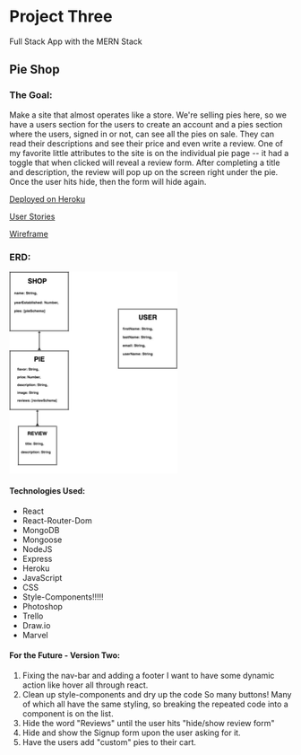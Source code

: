 # Project Three
Full Stack App with the MERN Stack
## Pie Shop

### The Goal: 
Make a site that almost operates like a store. We're selling pies here, so we have a users section for the users to create an account and a pies section where the users, signed in or not, can see all the pies on sale. They can read their descriptions and see their price and even write a review. 
One of my favorite little attributes to the site is on the individual pie page -- it had a toggle that when clicked will reveal a review form. After completing a title and description, the review will pop up on the screen right under the pie. Once the user hits hide, then the form will hide again.   


[Deployed on Heroku](https://secret-forest-34964.herokuapp.com/ "pie shop")

[User Stories](https://trello.com/b/QEZccMgv/project-3 "Trello")


[Wireframe](https://marvelapp.com/10c17afg "Wireframes")

### ERD: 
<img src="/images/project_three_erd_final.jpg" width="300">


#### Technologies Used:
* React
* React-Router-Dom
* MongoDB
* Mongoose
* NodeJS
* Express
* Heroku
* JavaScript
* CSS
* Style-Components!!!!!
* Photoshop
* Trello
* Draw.io
* Marvel


#### For the Future - Version Two:
1. Fixing the nav-bar and adding a footer
I want to have some dynamic action like hover all through react.
2. Clean up style-components and dry up the code
So many buttons! Many of which all have the same styling, so breaking the repeated code into a component is on the list. 
3. Hide the word "Reviews" until the user hits "hide/show review form"
4. Hide and show the Signup form upon the user asking for it. 
5. Have the users add "custom" pies to their cart.